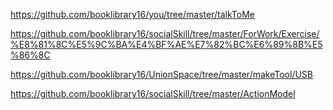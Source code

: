 https://github.com/booklibrary16/you/tree/master/talkToMe    

https://github.com/booklibrary16/socialSkill/tree/master/ForWork/Exercise/%E8%81%8C%E5%9C%BA%E4%BF%AE%E7%82%BC%E6%89%8B%E5%86%8C   

https://github.com/booklibrary16/UnionSpace/tree/master/makeTool/USB


https://github.com/booklibrary16/socialSkill/tree/master/ActionModel      

